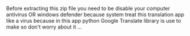 Before extracting this zip file  you need to be disable your computer antivirus OR windows defender 
because system treat this translation app like a virus because in this 
app python Google Translate library is use to make so don't worry about it 
...
